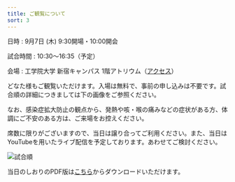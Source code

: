 ```yaml
---
title: ご観覧について
sort: 3
---
```


日時
: 9月7日 (木) 9:30開場・10:00開会  

試合時間
: 10:30〜16:35（予定）

会場
: 工学院大学 新宿キャンパス 1階アトリウム（[アクセス](https://www.kogakuin.ac.jp/campus/access.html)） 

どなた様もご観覧いただけます。入場は無料で、事前の申し込みは不要です。試合順の詳細につきましては下の画像をご参照ください。  

なお、感染症拡大防止の観点から、発熱や咳・喉の痛みなどの症状がある方、体調にご不安のある方は、ご来場をお控えください。

席数に限りがございますので、当日は譲り合ってご利用ください。また、当日はYouTubeを用いたライブ配信を予定しております。あわせてご検討ください。

![試合順](../data/2023/img/F3RC2023_Leaflet.png)

当日のしおりのPDF版は[こちら](.../data/2023/pdf/F3RC2023_当日のしおり.pdf)からダウンロードいただけます。
